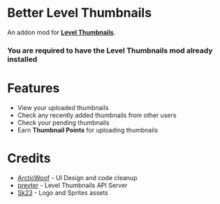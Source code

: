 # Better Level Thumbnails
An addon mod for [**Level Thumbnails**](mod:cdc.level_thumbnails).

### <cr>You are required to have the Level Thumbnails mod already installed</c>

# Features
- View your uploaded thumbnails
- Check any recently added thumbnails from other users
- Check your pending thumbnails
- Earn **Thumbnail Points** for uploading thumbnails

# Credits
- [ArcticWoof](https://github.com/DumbCaveSpider) - UI Design and code cleanup
- [prevter](https://github.com/Prevter) - Level Thumbnails API Server
- [Sk23](https://github.com/Skepper23) - Logo and Sprites assets